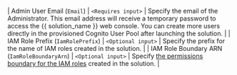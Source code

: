 | Admin User Email (`Email`) | `<Requires input>` | Specify the email of the Administrator. This email address will receive a temporary password to access the {{ solution_name }} web console. You can create more users directly in the provisioned Cognito User Pool after launching the solution. |
| IAM Role Prefix (`IamRolePrefix`) | `<Optional input>` | Specify the prefix for the name of IAM roles created in the solution. |
| IAM Role Boundary ARN (`IamRoleBoundaryArn`) | `<Optional input>` | Specify [the permissions boundary for the IAM roles][iam-boundary] created in the solution. |

[iam-boundary]: https://docs.aws.amazon.com/IAM/latest/UserGuide/access_policies_boundaries.html
